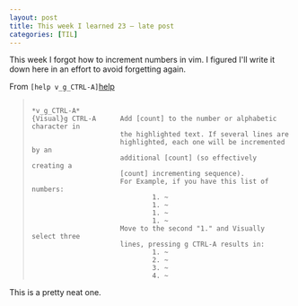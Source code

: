 ```yaml
---
layout: post
title: This week I learned 23 — late post
categories: [TIL]
---
```


This week I forgot how to increment numbers in vim. I figured I'll write it
down here in an effort to avoid forgetting again.

From `[help v_g_CTRL-A]`[help]
>```
>                                                         *v_g_CTRL-A*
> {Visual}g CTRL-A      Add [count] to the number or alphabetic character in
>                       the highlighted text. If several lines are
>                       highlighted, each one will be incremented by an
>                       additional [count] (so effectively creating a
>                       [count] incrementing sequence).
>                       For Example, if you have this list of numbers:
>                               1. ~
>                               1. ~
>                               1. ~
>                               1. ~
>                       Move to the second "1." and Visually select three
>                       lines, pressing g CTRL-A results in:
>                               1. ~
>                               2. ~
>                               3. ~
>                               4. ~
>```

This is a pretty neat one.

[help]: https://vimhelp.org/change.txt.html#CTRL-A
